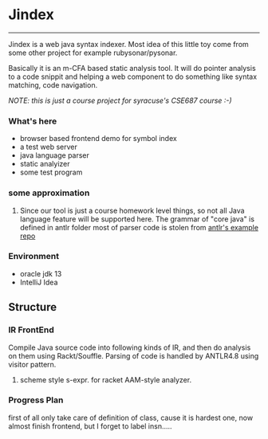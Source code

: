 # Jindex

--------------------------


Jindex is a web java syntax indexer. Most idea of this little toy come from some other project for example rubysonar/pysonar. 

Basically it is an m-CFA based static analysis tool. It will do pointer analysis to a code snippit and helping a web component to do something like syntax matching, code navigation.

*NOTE: this is just a course project for syracuse's CSE687 course :-)*


### What's here
- browser based frontend demo for symbol index
- a test web server
- java language parser
- static analyizer
- some test program

### some approximation

1. Since our tool is just a course homework level things, so not all Java language feature will be supported here. The
grammar of "core java" is defined in antlr folder most of parser code is stolen from [antlr's example repo](https://github.com/antlr/grammars-v4/blob/master/java/java8)

### Environment
- oracle jdk 13
- IntelliJ Idea

## Structure

### IR FrontEnd

Compile Java source code into following kinds of IR, and then do analysis on them using Rackt/Souffle. Parsing of code
is handled by ANTLR4.8 using visitor pattern.
1. scheme style s-expr. for racket AAM-style analyzer.

### Progress Plan
first of all only take care of definition of class, cause it is hardest one, now almost finish frontend, but I forget to
label insn.....


